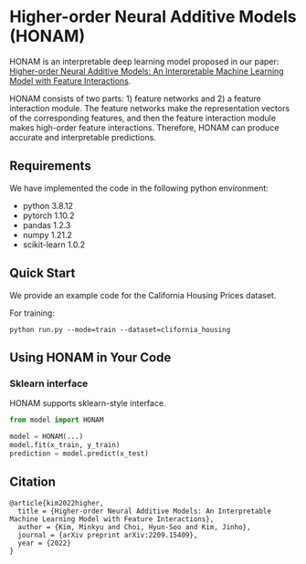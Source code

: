 # Higher-order Neural Additive Models (HONAM)

HONAM is an interpretable deep learning model proposed in our paper:
[Higher-order Neural Additive Models: An Interpretable Machine Learning Model with Feature Interactions](https://doi.org/10.48550/arXiv.2209.15409).

HONAM consists of two parts: 1) feature networks and 2) a feature interaction module.
The feature networks make the representation vectors of the corresponding features, and then the feature interaction module makes high-order feature interactions.
Therefore, HONAM can produce accurate and interpretable predictions.

## Requirements

We have implemented the code in the following python environment:
- python 3.8.12
- pytorch 1.10.2
- pandas 1.2.3
- numpy 1.21.2
- scikit-learn 1.0.2

## Quick Start

We provide an example code for the California Housing Prices dataset.

For training:
```shell
python run.py --mode=train --dataset=clifornia_housing
```

## Using HONAM in Your Code

### Sklearn interface

HONAM supports sklearn-style interface.

```python
from model import HONAM

model = HONAM(...)
model.fit(x_train, y_train)
prediction = model.predict(x_test) 
```

## Citation

```
@article{kim2022higher,
  title = {Higher-order Neural Additive Models: An Interpretable Machine Learning Model with Feature Interactions},
  author = {Kim, Minkyu and Choi, Hyun-Soo and Kim, Jinho},
  journal = {arXiv preprint arXiv:2209.15409},
  year = {2022}
}
```
